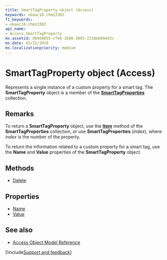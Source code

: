 ```yaml
---
title: SmartTagProperty object (Access)
keywords: vbaac10.chm13302
f1_keywords:
- vbaac10.chm13302
api_name:
- Access.SmartTagProperty
ms.assetid: d69d4855-cfe6-2688-3003-2318eb694d3c
ms.date: 03/21/2019
ms.localizationpriority: medium
---
```



# SmartTagProperty object (Access)

Represents a single instance of a custom property for a smart tag. The **SmartTagProperty** object is a member of the **[SmartTagProperties](Access.SmartTagProperties.md)** collection.


## Remarks

To return a **SmartTagProperty** object, use the **[Item](access.smarttagproperties.item.md)** method of the **SmartTagProperties** collection, or use **SmartTagProperties** (_index_), where _index_ is the number of the property. 

To return the information related to a custom property for a smart tag, use the **Name** and **Value** properties of the **SmartTagProperty** object.


## Methods

- [Delete](Access.SmartTagProperty.Delete.md)

## Properties

- [Name](Access.SmartTagProperty.Name.md)
- [Value](Access.SmartTagProperty.Value.md)

## See also

- [Access Object Model Reference](overview/Access/object-model.md)


[!include[Support and feedback](~/includes/feedback-boilerplate.md)]